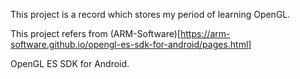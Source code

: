 This project is a record which stores my period of learning OpenGL.

This project refers from (ARM-Software)[https://arm-software.github.io/opengl-es-sdk-for-android/pages.html]

OpenGL ES SDK for Android.

